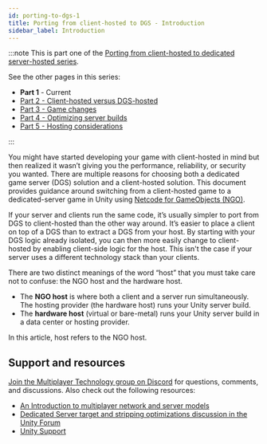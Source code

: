 ```yaml
---
id: porting-to-dgs-1
title: Porting from client-hosted to DGS - Introduction
sidebar_label: Introduction
---
```

:::note
This is part one of the [Porting from client-hosted to dedicated server-hosted series](./porting-to-dedicated-server-hosted.md).

See the other pages in this series:

- **Part 1** - Current
- [Part 2 - Client-hosted versus DGS-hosted](./client-vs-dgs.md)
- [Part 3 - Game changes](./game-changes.md)
- [Part 4 - Optimizing server builds](./optimizing-server-builds.md)
- [Part 5 - Hosting considerations](./hosting-considerations.md)

:::

You might have started developing your game with client-hosted in mind but then realized it wasn’t giving you the performance, reliability, or security you wanted. There are multiple reasons for choosing both a dedicated game server (DGS) solution and a client-hosted solution. This document provides guidance around switching from a client-hosted game to a dedicated-server game in Unity using [Netcode for GameObjects (NGO)](../about.md).

If your server and clients run the same code, it’s usually simpler to port from DGS to client-hosted than the other way around. It’s easier to place a client on top of a DGS than to extract a DGS from your host. By starting with your DGS logic already isolated, you can then more easily change to client-hosted by enabling client-side logic for the host. This isn't the case if your server uses a different technology stack than your clients.

There are two distinct meanings of the word “host” that you must take care not to confuse: the NGO host and the hardware host.

- The **NGO host** is where both a client and a server run simultaneously. The hosting provider (the hardware host) runs your Unity server build.
- The **hardware host** (virtual or bare-metal) runs your Unity server build in a data center or hosting provider.

In this article, host refers to the NGO host.

## Support and resources

[Join the Multiplayer Technology group on Discord](https://discord.gg/buMxnnPvTb) for questions, comments, and discussions. Also check out the following resources:

- [An Introduction to multiplayer network and server models](https://unity.com/how-to/intro-to-network-server-models)
- [Dedicated Server target and stripping optimizations discussion in the Unity Forum](https://forum.unity.com/threads/unity-2021-2-dedicated-server-target-and-stripping-optimizations-now-live-please-share-feedback.1143734/)
- [Unity Support](https://support.unity.com/hc/en-us)
